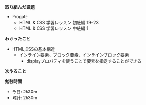 **取り組んだ課題**
- Progate
  - HTML & CSS 学習レッスン 初級編 19~23
  - HTML & CSS 学習レッスン 中級編 1

**わかったこと**
- HTML,CSSの基本構造
  - インライン要素、ブロック要素、インラインブロック要素
    - displayプロパティを使うことで要素を指定することができる
  
**次やること** 

**勉強時間**  
- 今日: 2h30m
- 累計: 2h30m
